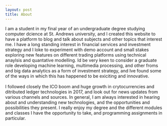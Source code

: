 ```yaml
---
layout: post
title: About
---
```

<p>
I am a student in my final year of an undergraduate degree studying computer dcience at St. Andrews university, and I created this website to have a platform to blog and talk about subjects and other topics that interest me.
I have a long standing interest in financial services and investment strategy and I loke to experiment with demo account and small stakes exploring new features on different trading platforms using technical anaylsis and quantative modelling. Id be very keen to consider a graduate role developing machine learning, multimedia processing, and other froms and big data analytics as a form of investment strategy, and Ive found some of the ways in which this has happened to be exiciting and innovative. 
<br><br>
I followed closely the ICO boom and huge growth in crytocurrencies and ditributed ledger technologies in 2017,
and look out for news updates from various channels and sources. In general, I am always interested in hearing about and understanding new technologies, and the opportunities and possibilities they present. I really enjoy my degree and the different modules and classes I have the opportunity to take, and programming assignments in particular.

